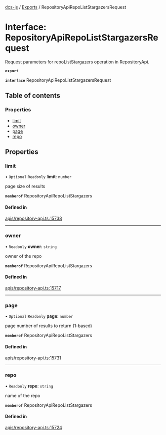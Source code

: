 [dcs-js](../README.md) / [Exports](../modules.md) / RepositoryApiRepoListStargazersRequest

# Interface: RepositoryApiRepoListStargazersRequest

Request parameters for repoListStargazers operation in RepositoryApi.

**`export`**

**`interface`** RepositoryApiRepoListStargazersRequest

## Table of contents

### Properties

- [limit](RepositoryApiRepoListStargazersRequest.md#limit)
- [owner](RepositoryApiRepoListStargazersRequest.md#owner)
- [page](RepositoryApiRepoListStargazersRequest.md#page)
- [repo](RepositoryApiRepoListStargazersRequest.md#repo)

## Properties

### <a id="limit" name="limit"></a> limit

• `Optional` `Readonly` **limit**: `number`

page size of results

**`memberof`** RepositoryApiRepoListStargazers

#### Defined in

[apis/repository-api.ts:15738](https://github.com/unfoldingWord/dcs-js/blob/b29eb7a/apis/repository-api.ts#L15738)

___

### <a id="owner" name="owner"></a> owner

• `Readonly` **owner**: `string`

owner of the repo

**`memberof`** RepositoryApiRepoListStargazers

#### Defined in

[apis/repository-api.ts:15717](https://github.com/unfoldingWord/dcs-js/blob/b29eb7a/apis/repository-api.ts#L15717)

___

### <a id="page" name="page"></a> page

• `Optional` `Readonly` **page**: `number`

page number of results to return (1-based)

**`memberof`** RepositoryApiRepoListStargazers

#### Defined in

[apis/repository-api.ts:15731](https://github.com/unfoldingWord/dcs-js/blob/b29eb7a/apis/repository-api.ts#L15731)

___

### <a id="repo" name="repo"></a> repo

• `Readonly` **repo**: `string`

name of the repo

**`memberof`** RepositoryApiRepoListStargazers

#### Defined in

[apis/repository-api.ts:15724](https://github.com/unfoldingWord/dcs-js/blob/b29eb7a/apis/repository-api.ts#L15724)

